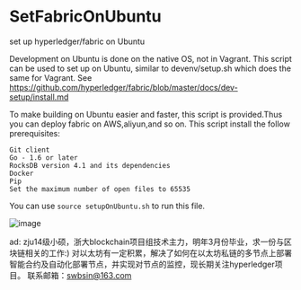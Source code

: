 # SetFabricOnUbuntu
set up hyperledger/fabric on Ubuntu

Development on Ubuntu is done on the native OS, not in Vagrant. This script can be
used to set up on Ubuntu, similar to devenv/setup.sh which does the
same for Vagrant.
See https://github.com/hyperledger/fabric/blob/master/docs/dev-setup/install.md

To make building on Ubuntu easier and faster, this script is provided.Thus you can deploy fabric on AWS,aliyun,and so on.
This script install the follow prerequisites:

    Git client
    Go - 1.6 or later
    RocksDB version 4.1 and its dependencies
    Docker
    Pip
    Set the maximum number of open files to 65535

You can use 
    ```source setupOnUbuntu.sh``` 
to run this file.

 ![image](https://github.com/swbsin/SetFabricOnUbuntu/blob/master/result.PNG?raw=true)

ad:
    zju14级小硕，浙大blockchain项目组技术主力，明年3月份毕业，求一份与区块链相关的工作:)
    对以太坊有一定积累，解决了如何在以太坊私链的多节点上部署智能合约及自动化部署节点，并实现对节点的监控，现长期关注hyperledger项目。
    联系邮箱：swbsin@163.com

